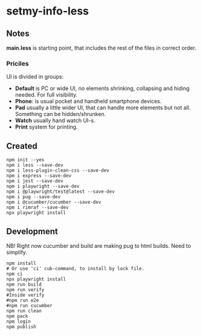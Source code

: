 # setmy-info-less

## Notes

**main.less** is starting point, that includes the rest of the files in correct order.

### Priciles

UI is divided in groups:

* **Default** is PC or wide UI, no elements shrinking, collapsing and hiding needed. For full visibility.
* **Phone**: is usual pocket and handheld smartphone devices.
* **Pad** usually a little wider UI, that can handle more elements but not all. Something can be hidden/shrunken.
* **Watch** usually hand watch UI-s.
* **Print** system for printing.

## Created

```
npm init --yes
npm i less --save-dev
npm i less-plugin-clean-css --save-dev
npm i express --save-dev
npm i jest --save-dev
npm i playwright --save-dev
npm i @playwright/test@latest --save-dev
npm i pug --save-dev
npm i @cucumber/cucumber --save-dev
npm i rimraf --save-dev
npx playwright install
```

## Development

NB! Right now cucumber and build are making pug to html builds. Need to simplify.

```
npm install
# Or use 'ci' cub-command, to install by lock file. 
npm ci
npx playwright install
npm run build
npm run verify
#Inside verify
#npm run e2e
#npm run cucumber
npm run clean
npm pack
npm login
npm publish
```
